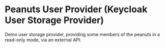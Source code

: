# Peanuts User Provider (Keycloak User Storage Provider)

Demo user storage provider, providing some members of the peanuts in a read-only mode, via an external API.
